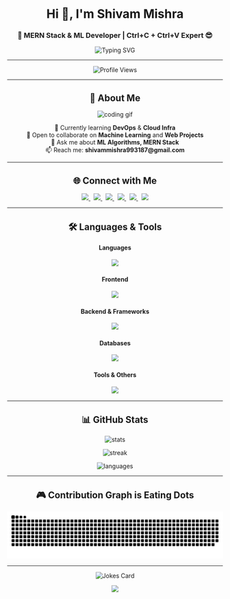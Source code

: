<h1 align="center">Hi 👋, I'm Shivam Mishra</h1>
<h3 align="center">🚀 MERN Stack & ML Developer | Ctrl+C + Ctrl+V Expert 😎</h3>

<p align="center">
  <img src="https://readme-typing-svg.herokuapp.com?font=Fira+Code&weight=500&size=22&pause=1000&color=00F7FF&center=true&vCenter=true&width=435&lines=Building+cool+things+with+code...;Machine+Learning+Enthusiast;Open+Source+Contributor+%F0%9F%93%9D;Always+Learning+Something+New!" alt="Typing SVG" />
</p>

---

<!-- Profile Views -->
<p align="center">
  <img src="https://komarev.com/ghpvc/?username=shivamishra-02&label=Profile%20Views&color=0e75b6&style=for-the-badge" alt="Profile Views" />
</p>


---

<!-- About Me -->
<h2 align="center">🧠 About Me</h2>

<p align="center">
  <img src="https://media.giphy.com/media/qgQUggAC3Pfv687qPC/giphy.gif" width="400" alt="coding gif"/>
</p>

<p align="center">
  🌱 Currently learning <strong>DevOps</strong> & <strong>Cloud Infra</strong><br>
  👯 Open to collaborate on <strong>Machine Learning</strong> and <strong>Web Projects</strong><br>
  💬 Ask me about <strong>ML Algorithms, MERN Stack</strong><br>
  📫 Reach me: <strong>shivammishra993187@gmail.com</strong>
</p>

---

<!-- Connect -->
<h2 align="center">🌐 Connect with Me</h2>

<p align="center">
  <a href="https://linkedin.com/in/shivam-mishra-3a741b253" target="blank">
    <img src="https://img.shields.io/badge/LinkedIn-blue?logo=linkedin&style=for-the-badge" />
  </a>&nbsp;
  <a href="https://kaggle.com/shivamishra02" target="blank">
    <img src="https://img.shields.io/badge/Kaggle-20BEFF?logo=kaggle&style=for-the-badge" />
  </a>&nbsp;
  <a href="https://leetcode.com/shivamishra_02" target="blank">
    <img src="https://img.shields.io/badge/LeetCode-FFA116?logo=leetcode&style=for-the-badge" />
  </a>&nbsp;
  <a href="https://www.codechef.com/users/shivamishra_02" target="blank">
    <img src="https://img.shields.io/badge/CodeChef-brown?logo=codechef&style=for-the-badge" />
  </a>&nbsp;
  <a href="https://www.hackerrank.com/shivammishra9931" target="blank">
    <img src="https://img.shields.io/badge/HackerRank-2EC866?logo=hackerrank&style=for-the-badge" />
  </a>&nbsp;
  <a href="https://auth.geeksforgeeks.org/user/shivammishj4vq" target="blank">
    <img src="https://img.shields.io/badge/GeeksForGeeks-darkgreen?logo=geeksforgeeks&style=for-the-badge" />
  </a>
</p>

---

<!-- Skills -->
<h2 align="center">🛠️ Languages & Tools</h2>

<h4 align="center">Languages</h4>
<p align="center">
  <img src="https://skillicons.dev/icons?i=python,java,js,ts" />
</p>

<h4 align="center">Frontend</h4>
<p align="center">
  <img src="https://skillicons.dev/icons?i=html,css,bootstrap,react" />
</p>

<h4 align="center">Backend & Frameworks</h4>
<p align="center">
  <img src="https://skillicons.dev/icons?i=nodejs,express,django,flask" />
</p>

<h4 align="center">Databases</h4>
<p align="center">
  <img src="https://skillicons.dev/icons?i=mongodb,mysql" />
</p>

<h4 align="center">Tools & Others</h4>
<p align="center">
  <img src="https://skillicons.dev/icons?i=git,github,postman,figma,aws" />
</p>

---

<!-- GitHub Stats -->
<h2 align="center">📊 GitHub Stats</h2>

<p align="center">
  <img src="https://github-readme-stats.vercel.app/api?username=shivamishra-02&show_icons=true&theme=radical" alt="stats"/>
</p>

<p align="center">
  <img src="https://github-readme-streak-stats.herokuapp.com?user=shivamishra-02&theme=tokyonight" alt="streak"/>
</p>

<p align="center">
  <img src="https://github-readme-stats.vercel.app/api/top-langs/?username=shivamishra-02&layout=compact&theme=merko" alt="languages"/>
</p>

---

<!-- Contribution Game -->
<h2 align="center">🎮 Contribution Graph is Eating Dots</h2>

<p align="center">
  <img src="https://github.com/Platane/snk/raw/output/github-contribution-grid-snake.svg" alt="Snake animation" />
</p>

---

<!-- Footer -->
<p align="center">
  <img src="https://readme-jokes.vercel.app/api" alt="Jokes Card" />
</p>

<p align="center">
  <img src="https://capsule-render.vercel.app/api?type=waving&color=auto&height=100&section=footer"/>
</p>
